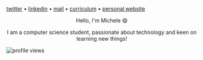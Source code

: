 [twitter](https://twitter.com/michele_dinelli) • [linkedin](https://www.linkedin.com/in/michele-dinelli-080451214/) • [mail](mailto:dinellimichele00@gmail.com) • [curriculum](https://cv-five-ashen.vercel.app/) • [personal website](micheledinelli.github.io)

<p align="center">Hello, I'm Michele 😄</p>

<p align="center">I am a computer science student, passionate about technology and keen on learning new things!</p>

![profile views](https://komarev.com/ghpvc/?username=mciheledinelli&color=blueviolet)
